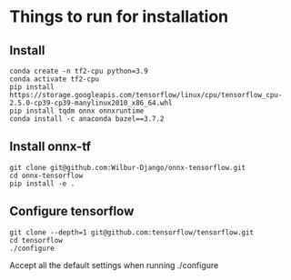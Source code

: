 # Things to run for installation

## Install
```shell
conda create -n tf2-cpu python=3.9
conda activate tf2-cpu
pip install https://storage.googleapis.com/tensorflow/linux/cpu/tensorflow_cpu-2.5.0-cp39-cp39-manylinux2010_x86_64.whl
pip install tqdm onnx onnxruntime
conda install -c anaconda bazel==3.7.2
```

## Install onnx-tf
```shell
git clone git@github.com:Wilbur-Django/onnx-tensorflow.git
cd onnx-tensorflow
pip install -e .
```

## Configure tensorflow
```shell
git clone --depth=1 git@github.com:tensorflow/tensorflow.git
cd tensorflow
./configure
```
Accept all the default settings when running ./configure
